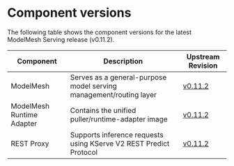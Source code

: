 # Component versions

The following table shows the component versions for the latest ModelMesh Serving release (v0.11.2).

| Component                 | Description                                                        | Upstream Revision                                                           |
| ------------------------- | ------------------------------------------------------------------ | --------------------------------------------------------------------------- |
| ModelMesh                 | Serves as a general-purpose model serving management/routing layer | [v0.11.2](https://github.com/kserve/modelmesh/tree/v0.11.2)                 |
| ModelMesh Runtime Adapter | Contains the unified puller/runtime-adapter image                  | [v0.11.2](https://github.com/kserve/modelmesh-runtime-adapter/tree/v0.11.2) |
| REST Proxy                | Supports inference requests using KServe V2 REST Predict Protocol  | [v0.11.2](https://github.com/kserve/rest-proxy/tree/v0.11.2)                |
